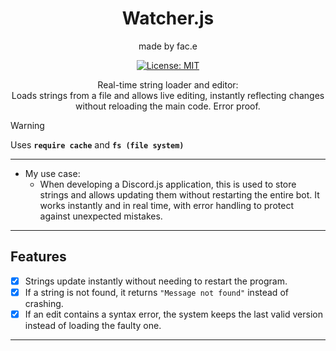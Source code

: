 <div align="center">
  
  # Watcher.js
  made by fac.e
  
  [![License: MIT](https://img.shields.io/badge/License-MIT-yellow.svg)](https://opensource.org/licenses/MIT)


  <p>
    Real-time string loader and editor:
    <br>
    Loads strings from a file and allows live editing, instantly reflecting changes without reloading the main code. Error proof.
  </p>
</div>


> [!WARNING]  
> Uses **`require cache`** and **`fs (file system)`**
> 
---

- My use case:
  - When developing a Discord.js application, this is used to store strings and allows updating them without restarting the entire bot. It works instantly and in real time, with error handling to protect against unexpected mistakes.

---

## Features  

- [x] Strings update instantly without needing to restart the program.  
- [x] If a string is not found, it returns `"Message not found"` instead of crashing.  
- [x] If an edit contains a syntax error, the system keeps the last valid version instead of loading the faulty one.

---
